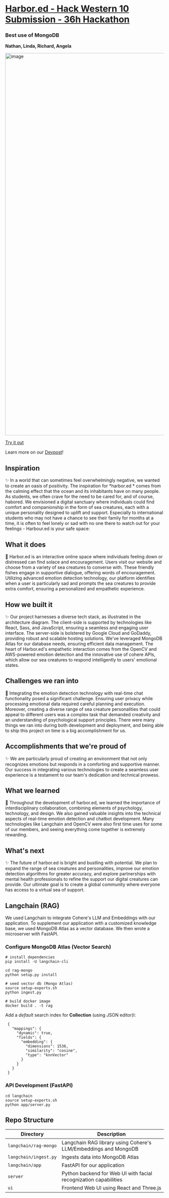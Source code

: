 # [Harbor.ed - Hack Western 10 Submission - 36h Hackathon](https://devpost.com/software/harbor-ed)
### Best use of MongoDB
<b> Nathan, Linda, Richard, Angela </b>

<img width="1215" alt="image" src="https://github.com/ylw311/Harbor.ed/assets/61102300/e43839cc-7fda-4031-b5b1-d6a1c197256a">


[Try it out](https://westernharbored.us/)

Learn more on our [Devpost](https://devpost.com/software/harbor-ed)!

## Inspiration
✨ In a world that can sometimes feel overwhelmingly negative, we wanted to create an oasis of positivity. The inspiration for *harbor.ed * comes from the calming effect that the ocean and its inhabitants have on many people. As students, we often crave for the need to be cared for, and of course, habored. We envisioned a digital sanctuary where individuals could find comfort and companionship in the form of sea creatures, each with a unique personality designed to uplift and support. Especially to international students who may not have a chance to see their family for months at a time, it is often to feel lonely or sad with no one there to watch out for your feelings - Harbour.ed is your safe space:

## What it does
🌊 Harbor.ed is an interactive online space where individuals feeling down or distressed can find solace and encouragement. Users visit our website and choose from a variety of sea creatures to converse with. These friendly fishes engage in supportive dialogue, offering words of encouragement. Utilizing advanced emotion detection technology, our platform identifies when a user is particularly sad and prompts the sea creatures to provide extra comfort, ensuring a personalized and empathetic experience.

## How we built it
✨ Our project harnesses a diverse tech stack, as illustrated in the architecture diagram. The client-side is supported by technologies like React, Sass, and JavaScript, ensuring a seamless and engaging user interface. The server-side is bolstered by Google Cloud and GoDaddy, providing robust and scalable hosting solutions. We've leveraged MongoDB Atlas for our database needs, ensuring efficient data management. The heart of Harbor.ed's empathetic interaction comes from the OpenCV and AWS-powered emotion detection and the innovative use of cohere APIs, which allow our sea creatures to respond intelligently to users' emotional states.

## Challenges we ran into
🌊 Integrating the emotion detection technology with real-time chat functionality posed a significant challenge. Ensuring user privacy while processing emotional data required careful planning and execution. Moreover, creating a diverse range of sea creature personalities that could appeal to different users was a complex task that demanded creativity and an understanding of psychological support principles. There were many things we ran into during both development and deployment, and being able to ship this project on time is a big accomplishment for us.

## Accomplishments that we're proud of
✨ We are particularly proud of creating an environment that not only recognizes emotions but responds in a comforting and supportive manner. Our success in integrating various technologies to create a seamless user experience is a testament to our team's dedication and technical prowess.

## What we learned
🌊 Throughout the development of harbor.ed, we learned the importance of interdisciplinary collaboration, combining elements of psychology, technology, and design. We also gained valuable insights into the technical aspects of real-time emotion detection and chatbot development. Many technologies like Langchain and OpenCV were also first time uses for some of our members, and seeing everything come together is extremely rewarding.

## What's next
✨ The future of harbor.ed is bright and bustling with potential. We plan to expand the range of sea creatures and personalities, improve our emotion detection algorithms for greater accuracy, and explore partnerships with mental health professionals to refine the support our digital creatures can provide. Our ultimate goal is to create a global community where everyone has access to a virtual sea of support.

## Langchain (RAG)

We used Langchain to integrate Cohere's LLM and Embeddings with our application. To supplement our application with a customized knowledge base, we used MongoDB Atlas as a vector database. We then wrote a microserver with FastAPI.

### Configure MongoDB Atlas (Vector Search)
```
# install dependencies
pip install -U langchain-cli

cd rag-mongo
python setup.py install

# seed vector db (Mongo Atlas)
source setup-exports.sh 
python ingest.py

# build docker image
docker build . -t rag

```

Add a *default* search index for **Collection** (using JSON editor)l:
```
 {
   "mappings": {
     "dynamic": true,
     "fields": {
       "embedding": {
         "dimensions": 1536,
         "similarity": "cosine",
         "type": "knnVector"
       }
     }
   }
 }
 ```


### API Development (FastAPI)
```
cd langchain
source setup-exports.sh 
python app/server.py
```



## Repo Structure
<!-- Table -->
| Directory | Description |
| --- | --- |
| `langchain/rag-mongo` | Langchain RAG library using Cohere's LLM/Embeddings and MongoDB |
| `langchain/ingest.py` | Ingests data into MongoDB Atlas |
| `langchain/app`       | FastAPI for our application |
| `server`              | Python backend for Web UI with facial recognization capabilities |
| `ui`                  | Frontend Web UI using React and Three.js |

